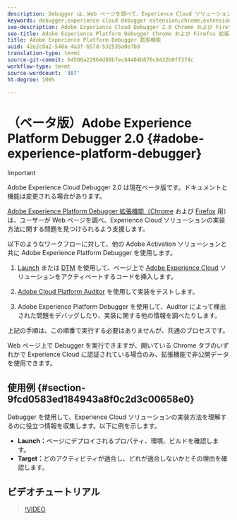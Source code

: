 ```yaml
---
description: Debugger は、Web ページを調べて、Experience Cloud ソリューションの実装方法に関する問題を見つけるのを支援します。
keywords: debugger;experience cloud debugger extension;chrome;extension
seo-description: Adobe Experience Cloud Debugger 2.0 Chrome および Firefox 拡張機能の技術ドキュメント - Web ページを調べて Experience Cloud ソリューションの実装の問題を理解します
seo-title: Adobe Experience Platform Debugger Chrome および Firefox 拡張機能
title: Adobe Experience Platform Debugger 拡張機能
uuid: 42e2c8a2-548a-4a3f-b57d-532535a0e7b9
translation-type: tm+mt
source-git-commit: 64506a22964d68bfec84404b870c8432b0ff374c
workflow-type: tm+mt
source-wordcount: '307'
ht-degree: 100%

---
```



# （ベータ版）Adobe Experience Platform Debugger 2.0 {#adobe-experience-platform-debugger}

>[!IMPORTANT]
>
>Adobe Experience Cloud Debugger 2.0 は現在ベータ版です。ドキュメントと機能は変更される場合があります。

[Adobe Experience Platform Debugger 拡張機能（Chrome](https://chrome.google.com/webstore/detail/adobe-experience-cloud-de/ocdmogmohccmeicdhlhhgepeaijenapj) および [Firefox](https://addons.mozilla.org/ja/firefox/addon/adobe-experience-platform-dbg/) 用）は、ユーザーが Web ページを調べ、Experience Cloud ソリューションの実装方法に関する問題を見つけられるよう支援します。

以下のようなワークフローに対して、他の Adobe Activation ソリューションと共に Adobe Experience Platform Debugger を使用します。

1. [Launch](https://docs.adobe.com/content/help/ja-JP/launch/using/overview.html) または [DTM](https://docs.adobe.com/content/help/ja-JP/dtm/using/dtm-home.html) を使用して、ページ上で [Adobe Experience Cloud](https://docs.adobe.com/content/help/ja-JP/core-services/interface/experience-cloud.html) ソリューションをアクティベートするコードを挿入します。

1. [Adobe Cloud Platform Auditor](https://experiencecloud.adobe.com/resources/help/en_US/auditor/) を使用して実装をテストします。
1. Adobe Experience Platform Debugger を使用して、Auditor によって検出された問題をデバッグしたり、実装に関する他の情報を調べたりします。

上記の手順は、この順番で実行する必要はありませんが、共通のプロセスです。

Web ページ上で Debugger を実行できますが、開いている Chrome タブのいずれかで Experience Cloud に認証されている場合のみ、拡張機能で非公開データを使用できます。

## 使用例 {#section-9fcd0583ed184943a8f0c2d3c00658e0}

Debugger を使用して、Experience Cloud ソリューションの実装方法を理解するのに役立つ情報を収集します。以下に例を示します。

* **Launch：**&#x200B;ページにデプロイされるプロパティ、環境、ビルドを確認します。
* **Target：**&#x200B;どのアクティビティが適合し、どれが適合しないかとその理由を確認します。

## ビデオチュートリアル

>[!VIDEO](https://video.tv.adobe.com/v/32156?quality=12&learn=on)